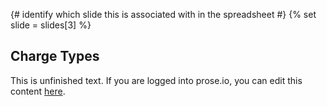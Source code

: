 {# identify which slide this is associated with in the spreadsheet #}
{% set slide = slides[3] %}

## Charge Types

This is unfinished text. If you are logged into prose.io, you can edit this content [here](http://prose.io/#sc3/cook-convictions/edit/master/slides/{{slide.id}}.md).

